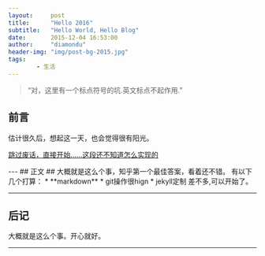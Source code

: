 ```yaml
---
layout:     post
title:      "Hello 2016"
subtitle:   "Hello World, Hello Blog"
date:       2015-12-04 16:53:00
author:     "diamondu"
header-img: "img/post-bg-2015.jpg"
tags:   
        - 生活
---
```

> “对，这里有一个标点符号的坑.英文标点不起作用.” 
    
      
     
## 前言 ##

估计很久后，想起这一天，也会觉得很有阳光。



[跳过废话，直接开始……这段还不知道怎么实现的](#build) 
<p id = "build"></p>
---
## 正文 ##
大概就是这么个事，知乎第一个最佳答案，看着还不错。
有以下几个打算：
* **markdown**
* git操作很hign
* jekyll定制
差不多,可以开始了。 

---

## 后记 
大概就是这么个事。开心就好。

---
